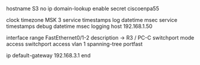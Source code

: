 hostname S3
no ip domain-lookup
enable secret ciscoenpa55

clock timezone MSK 3
service timestamps log   datetime msec
service timestamps debug datetime msec
logging host 192.168.1.50

interface range FastEthernet0/1-2
 description → R3 / PC-C
 switchport mode access
 switchport access vlan 1
 spanning-tree portfast

ip default-gateway 192.168.3.1
end
